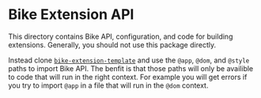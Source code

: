 # Bike Extension API

This directory contains Bike API, configuration, and code for building
extensions. Generally, you should not use this package directly.

Instead clone
[`bike-extension-template`](https://github.com/jessegrosjean/bike-extension-template)
and use the `@app`, `@dom`, and `@style` paths to import Bike API. The benfit is
that those paths will only be availible to code that will run in the right
context. For example you will get errors if you try to import `@app` in a file
that will run in the `@dom` context.